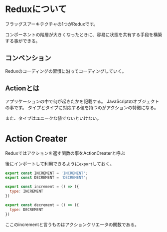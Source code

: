 # Reduxについて

フラッグスアーキテクチャの1つがReduxです。

コンポーネントの階層が大きくなったときに、容易に状態を共有する手段を構築する事ができる。

## コンベンション

Reduxのコーディングの習慣に沿ってコーディングしていく。

## Actionとは

アプリケーションの中で何が起きたかを記載する。
JavaScriptのオブジェクトの事です。
タイプとタイプに対応する値を持つのがアクションの特徴になる。

また、タイプはユニークな値でないといけない。

# Action Creater

Reduxではアクションを返す関数の事をActionCreaterと呼ぶ

後にインポートして利用できるように`export`しておく。

```javascript
export const INCREMENT = 'INCREMENT';
export const DECREMENT = 'DECREMENT';

export const increment = () => ({
  type: INCREMENT
})

export const decrement = () => ({
  type: DECREMENT
})
```

ここのincrementと言うものはアクションクリエータの関数である。